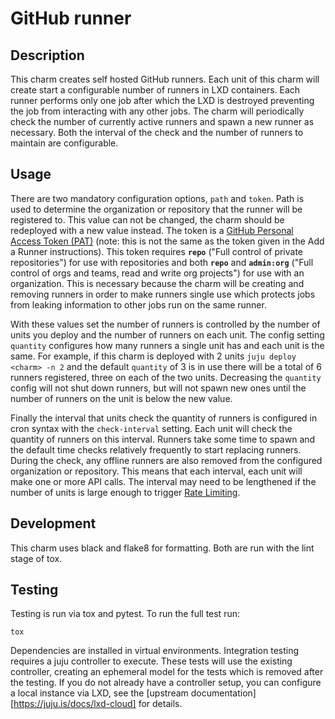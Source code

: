 # GitHub runner

## Description

This charm creates self hosted GitHub runners. Each unit of this charm will create start a configurable number of runners in LXD containers. Each runner performs only one job
after which the LXD is destroyed preventing the job from interacting with any other jobs. The charm will periodically check the number of currently active runners and spawn a new
runner as necessary. Both the interval of the check and the number of runners to maintain are configurable.

## Usage

There are two mandatory configuration options, `path` and `token`. Path is used to determine the organization or repository that the runner will be registered to. This value can
not be changed, the charm should be redeployed with a new value instead. The token is a [GitHub Personal Access Token (PAT)](https://github.com/settings/tokens) (note: this is not the same as the token given in the Add a Runner instructions). This token requires **`repo`** ("Full control of private repositories") for
use with repositories and both **`repo`** and **`admin:org`** ("Full control of orgs and teams, read and write org projects") for use with an organization. This is necessary because the charm will be creating and removing runners in order to
make runners single use which protects jobs from leaking information to other jobs run on the same runner.

With these values set the number of runners is controlled by the number of units you deploy and the number of runners on each unit. The config setting `quantity` configures how
many runners a single unit has and each unit is the same. For example, if this charm is deployed with 2 units `juju deploy <charm> -n 2` and the default `quantity` of 3 is in use
there will be a total of 6 runners registered, three on each of the two units. Decreasing the `quantity` config will not shut down runners, but will not spawn new ones until the
number of runners on the unit is below the new value.

Finally the interval that units check the quantity of runners is configured in cron syntax with the `check-interval` setting. Each unit will check the quantity of runners on this
interval. Runners take some time to spawn and the default time checks relatively frequently to start replacing runners. During the check, any offline runners are also removed from
the configured organization or repository. This means that each interval, each unit will make one or more API calls. The interval may need to be lengthened if the number of units
is large enough to trigger [Rate Limiting](https://docs.github.com/en/rest/overview/resources-in-the-rest-api#rate-limiting).

## Development

This charm uses black and flake8 for formatting. Both are run with the lint stage of tox.


## Testing

Testing is run via tox and pytest. To run the full test run:

    tox

Dependencies are installed in virtual environments. Integration testing requires a juju controller to execute. These tests will use the existing controller, creating an ephemeral
model for the tests which is removed after the testing. If you do not already have a controller setup, you can configure a local instance via LXD, see the [upstream
documentation][https://juju.is/docs/lxd-cloud] for details.
